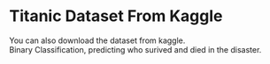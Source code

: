 # Titanic Dataset From Kaggle 
You can also download the dataset from kaggle. <br />
Binary Classification, predicting who surived and died in the disaster.
